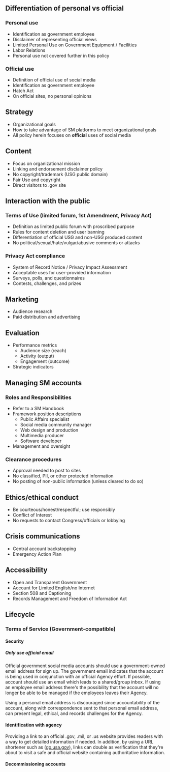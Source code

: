 ## Differentiation of personal vs official

### Personal use
* Identification as government employee
* Disclaimer of representing official views
* Limited Personal Use on Government Equipment / Facilities
* Labor Relations
* Personal use not covered further in this policy

### Official use
* Definition of official use of social media
* Identification as government employee
* Hatch Act
* On official sites, no personal opinions

## Strategy

* Organizational goals
* How to take advantage of SM platforms to meet organizational goals
* All policy herein focuses on **official** uses of social media

## Content

* Focus on organizational mission
* Linking and endorsement disclaimer policy
* No copyright/trademark (USG public domain)
* Fair Use and copyright
* Direct visitors to .gov site

## Interaction with the public

### Terms of Use (limited forum, 1st Amendment, Privacy Act)

* Definition as limited public forum with proscribed purpose
* Rules for content deletion and user banning
* Differentiation of official USG and non-USG produced content
* No political/sexual/hate/vulgar/abusive comments or attacks

### Privacy Act compliance

* System of Record Notice / Privacy Impact Assessment
* Acceptable uses for user-provided information
* Surveys, polls, and questionnaires
* Contests, challenges, and prizes

## Marketing

* Audience research
* Paid distribution and advertising

## Evaluation

* Performance metrics
	* Audience size (reach)
	* Activity (output)
	* Engagement (outcome)
* Strategic indicators

## Managing SM accounts

### Roles and Responsibilities

* Refer to a SM Handbook
* Framework position descriptions
	* Public Affairs specialist
	* Social media community manager
	* Web design and production
	* Multimedia producer
	* Software developer
* Management and oversight

### Clearance procedures

* Approval needed to post to sites
* No classified, PII, or other protected information
* No posting of non-public information (unless cleared to do so)

## Ethics/ethical conduct

* Be courteous/honest/respectful; use responsibly
* Conflict of Interest
* No requests to contact Congress/officials or lobbying

## Crisis communications

* Central account backstopping 
* Emergency Action Plan

## Accessibility

* Open and Transparent Government
* Account for Limited English/no Internet
* Section 508 and Captioning
* Records Management and Freedom of Information Act

## Lifecycle

### Terms of Service (Government-compatible)

#### Security

##### Only use official email

Official government social media accounts should use a government-owned email address for sign up. The government email indicates that the account is being used in conjunction with an official Agency effort. If possible, account should use an email which leads to a shared/group inbox. If using an employee email address there's the possibility that the account will no longer be able to be managed if the employees leaves their Agency. 

Using a personal email address is discouraged since accountability of the account, along with correspondence sent to that personal email address, can present legal, ethical, and records challenges for the Agency.

#### Identification with agency

Providing a link to an official .gov, .mil, or .us website provides readers with a way to get detailed information if needed. In addition, by using a URL shortener such as ([go.usa.gov](go.usa.gov)), links can double as verification that they're about to visit a safe and official website containing authoritative information.

#### Decommissioning accounts